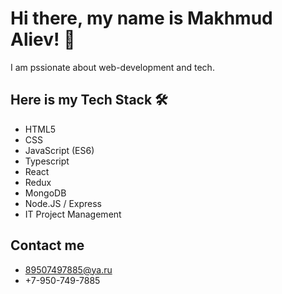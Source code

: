 # Hi there, my name is Makhmud Aliev! 👋

I am pssionate about web-development and tech.

## Here is my Tech Stack  🛠 
- HTML5 
- CSS 
- JavaScript (ES6)
- Typescript
- React
- Redux
- MongoDB
- Node.JS / Express
- IT Project Management

## Contact me
- 89507497885@ya.ru
- +7-950-749-7885
<!--
**MakhmudAliev/MakhmudAliev** is a ✨ _special_ ✨ repository because its `README.md` (this file) appears on your GitHub profile.

Here are some ideas to get you started:

- 🔭 I’m currently working on ...
- 🌱 I’m currently learning ...
- 👯 I’m looking to collaborate on ...
- 🤔 I’m looking for help with ...
- 💬 Ask me about ...
- 📫 How to reach me: ...
- 😄 Pronouns: ...
- ⚡ Fun fact: ...
-->
